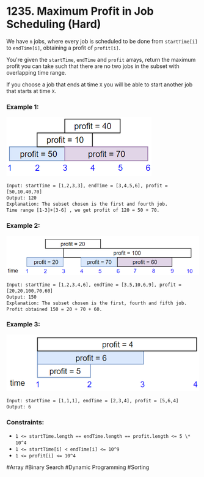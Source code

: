 # 1235. Maximum Profit in Job Scheduling (Hard)

We have `n` jobs, where every job is scheduled to be done from `startTime[i]` to `endTime[i]`, obtaining a profit of `profit[i]`.

You're given the `startTime`, `endTime` and `profit` arrays, return the maximum profit you can take such that there are no two jobs in the subset with overlapping time range.

If you choose a job that ends at time `X` you will be able to start another job that starts at time `X`.

### Example 1:

![example1](example1.png)

```
Input: startTime = [1,2,3,3], endTime = [3,4,5,6], profit = [50,10,40,70]
Output: 120
Explanation: The subset chosen is the first and fourth job.
Time range [1-3]+[3-6] , we get profit of 120 = 50 + 70.
```

### Example 2:

![example2](example2.png)

```
Input: startTime = [1,2,3,4,6], endTime = [3,5,10,6,9], profit = [20,20,100,70,60]
Output: 150
Explanation: The subset chosen is the first, fourth and fifth job.
Profit obtained 150 = 20 + 70 + 60.
```

### Example 3:

![example3](example3.png)

```
Input: startTime = [1,1,1], endTime = [2,3,4], profit = [5,6,4]
Output: 6
```

### Constraints:

- `1 <= startTime.length == endTime.length == profit.length <= 5 \* 10^4`
- `1 <= startTime[i] < endTime[i] <= 10^9`
- `1 <= profit[i] <= 10^4`

#Array #Binary Search #Dynamic Programming #Sorting
